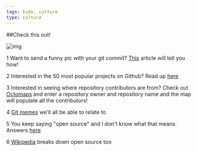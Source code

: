 ```yaml
---
tags: kids, culture
type: culture
---
```


##Check this out!

![img](http://imgs.xkcd.com/comics/git_commit.png)

1 Want to send a funny pic with your git commit? [This](http://mroth.github.io/lolcommits/ ) article will tell you how!

2 Interested in the 50 most popular projects on Github? Read up [here](http://bostinno.streetwise.co/2011/08/16/githubs-50-most-popular-projects/)

3 Interested in seeing where repository contributors are from? Check out [Octomaps](http://octomaps.com/) and enter a repository owner and repository name and the map will populate all the contributors!

4 [Git memes](http://wheningit.tumblr.com/) we'll all be able to relate to

5 You keep saying "open source" and I don't know what that means. Answers [here](http://opensource.com/resources/what-open-source)

6 [Wikipedia](http://en.wikipedia.org/wiki/Open-source_software) breaks down open source too 
